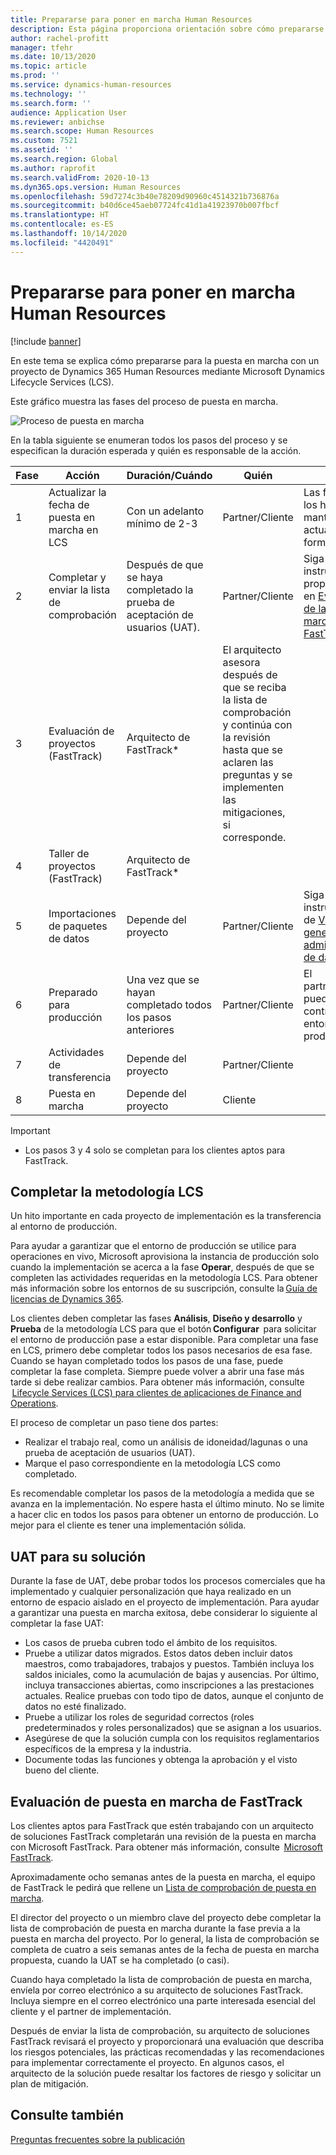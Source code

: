 ```yaml
---
title: Prepararse para poner en marcha Human Resources
description: Esta página proporciona orientación sobre cómo prepararse para la puesta en marcha con Dynamics 365 Human Resources.
author: rachel-profitt
manager: tfehr
ms.date: 10/13/2020
ms.topic: article
ms.prod: ''
ms.service: dynamics-human-resources
ms.technology: ''
ms.search.form: ''
audience: Application User
ms.reviewer: anbichse
ms.search.scope: Human Resources
ms.custom: 7521
ms.assetid: ''
ms.search.region: Global
ms.author: raprofit
ms.search.validFrom: 2020-10-13
ms.dyn365.ops.version: Human Resources
ms.openlocfilehash: 59d7274c3b40e78209d90960c4514321b736876a
ms.sourcegitcommit: b40d6ce45aeb07724fc41d1a41923970b007fbcf
ms.translationtype: HT
ms.contentlocale: es-ES
ms.lasthandoff: 10/14/2020
ms.locfileid: "4420491"
---
```

# <a name="prepare-for-human-resources-go-live"></a>Prepararse para poner en marcha Human Resources

[!include [banner](../includes/banner.md)]

En este tema se explica cómo prepararse para la puesta en marcha con un proyecto de Dynamics 365 Human Resources mediante Microsoft Dynamics Lifecycle Services (LCS). 

Este gráfico muestra las fases del proceso de puesta en marcha. 

![Proceso de puesta en marcha](./media/hr-admin-go-live-prepare-process.png)

En la tabla siguiente se enumeran todos los pasos del proceso y se especifican la duración esperada y quién es responsable de la acción.

| Fase | Acción | Duración/Cuándo | Quién | Notas |
| --- | --- | --- | --- |--- |
| 1 | Actualizar la fecha de puesta en marcha en LCS | Con un adelanto mínimo de 2-3 | Partner/Cliente | Las fechas de los hitos deben mantenerse actualizadas de forma continua. |
| 2 | Completar y enviar la lista de comprobación | Después de que se haya completado la prueba de aceptación de usuarios (UAT). | Partner/Cliente | Siga las instrucciones proporcionadas en [Evaluación de la puesta en marcha de FastTrack](hr-admin-go-live-prepare.md#fasttrack-go-live-assessment). |
| 3 | Evaluación de proyectos (FastTrack) | Arquitecto de FastTrack* | El arquitecto asesora después de que se reciba la lista de comprobación y continúa con la revisión hasta que se aclaren las preguntas y se implementen las mitigaciones, si corresponde. |
| 4 | Taller de proyectos (FastTrack) | Arquitecto de FastTrack* | |
| 5 | Importaciones de paquetes de datos | Depende del proyecto | Partner/Cliente | Siga las instrucciones de [Visión general de la administración de datos](https://docs.microsoft.com/dynamics365/fin-ops-core/dev-itpro/data-entities/data-entities-data-packages).|
| 6 | Preparado para producción | Una vez que se hayan completado todos los pasos anteriores | Partner/Cliente | El partner/cliente puede tomar el control del entorno de producción.|
| 7 | Actividades de transferencia | Depende del proyecto | Partner/Cliente | |
| 8 | Puesta en marcha | Depende del proyecto | Cliente  | |

> [!IMPORTANT]
> * Los pasos 3 y 4 solo se completan para los clientes aptos para FastTrack.

## <a name="completing-the-lcs-methodology"></a>Completar la metodología LCS

Un hito importante en cada proyecto de implementación es la transferencia al entorno de producción. 

Para ayudar a garantizar que el entorno de producción se utilice para operaciones en vivo, Microsoft aprovisiona la instancia de producción solo cuando la implementación se acerca a la fase **Operar**, después de que se completen las actividades requeridas en la metodología LCS. Para obtener más información sobre los entornos de su suscripción, consulte la [Guía de licencias de Dynamics 365](https://go.microsoft.com/fwlink/?LinkId=866544). 

Los clientes deben completar las fases **Análisis**, **Diseño y desarrollo** y **Prueba** de la metodología LCS para que el botón **Configurar**  para solicitar el entorno de producción pase a estar disponible. Para completar una fase en LCS, primero debe completar todos los pasos necesarios de esa fase. Cuando se hayan completado todos los pasos de una fase, puede completar la fase completa. Siempre puede volver a abrir una fase más tarde si debe realizar cambios. Para obtener más información, consulte  [Lifecycle Services (LCS) para clientes de aplicaciones de Finance and Operations](https://docs.microsoft.com/dynamics365/fin-ops-core/dev-itpro/lifecycle-services/lcs-works-lcs). 

El proceso de completar un paso tiene dos partes: 

- Realizar el trabajo real, como un análisis de idoneidad/lagunas o una prueba de aceptación de usuarios (UAT). 
- Marque el paso correspondiente en la metodología LCS como completado. 

Es recomendable completar los pasos de la metodología a medida que se avanza en la implementación. No espere hasta el último minuto. No se limite a hacer clic en todos los pasos para obtener un entorno de producción. Lo mejor para el cliente es tener una implementación sólida. 

## <a name="uat-for-your-solution"></a>UAT para su solución

Durante la fase de UAT, debe probar todos los procesos comerciales que ha implementado y cualquier personalización que haya realizado en un entorno de espacio aislado en el proyecto de implementación. Para ayudar a garantizar una puesta en marcha exitosa, debe considerar lo siguiente al completar la fase UAT: 

- Los casos de prueba cubren todo el ámbito de los requisitos. 
- Pruebe a utilizar datos migrados. Estos datos deben incluir datos maestros, como trabajadores, trabajos y puestos. También incluya los saldos iniciales, como la acumulación de bajas y ausencias. Por último, incluya transacciones abiertas, como inscripciones a las prestaciones actuales. Realice pruebas con todo tipo de datos, aunque el conjunto de datos no esté finalizado. 
- Pruebe a utilizar los roles de seguridad correctos (roles predeterminados y roles personalizados) que se asignan a los usuarios. 
- Asegúrese de que la solución cumpla con los requisitos reglamentarios específicos de la empresa y la industria. 
- Documente todas las funciones y obtenga la aprobación y el visto bueno del cliente. 

## <a name="fasttrack-go-live-assessment"></a>Evaluación de puesta en marcha de FastTrack

Los clientes aptos para FastTrack que estén trabajando con un arquitecto de soluciones FastTrack completarán una revisión de la puesta en marcha con Microsoft FastTrack. Para obtener más información, consulte  [Microsoft FastTrack](https://docs.microsoft.com/dynamics365/fin-ops-core/fin-ops/get-started/fasttrack-dynamics-365-overview). 

Aproximadamente ocho semanas antes de la puesta en marcha, el equipo de FastTrack le pedirá que rellene un [Lista de comprobación de puesta en marcha](https://go.microsoft.com/fwlink/?linkid=2146013).

El director del proyecto o un miembro clave del proyecto debe completar la lista de comprobación de puesta en marcha durante la fase previa a la puesta en marcha del proyecto. Por lo general, la lista de comprobación se completa de cuatro a seis semanas antes de la fecha de puesta en marcha propuesta, cuando la UAT se ha completado (o casi). 

Cuando haya completado la lista de comprobación de puesta en marcha, envíela por correo electrónico a su arquitecto de soluciones FastTrack. Incluya siempre en el correo electrónico una parte interesada esencial del cliente y el partner de implementación. 

Después de enviar la lista de comprobación, su arquitecto de soluciones FastTrack revisará el proyecto y proporcionará una evaluación que describa los riesgos potenciales, las prácticas recomendadas y las recomendaciones para implementar correctamente el proyecto. En algunos casos, el arquitecto de la solución puede resaltar los factores de riesgo y solicitar un plan de mitigación. 

## <a name="see-also"></a>Consulte también

[Preguntas frecuentes sobre la publicación](hr-admin-go-live-faq.md)